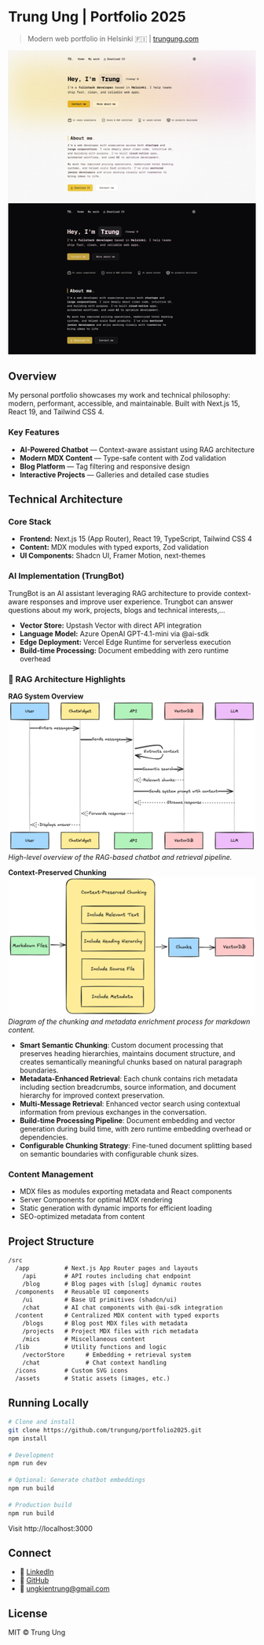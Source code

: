 # Trung Ung | Portfolio 2025

> Modern web portfolio in Helsinki 🇫🇮 | [trungung.com](https://trungung.com)

![Portfolio Preview - Light Mode](/public/images/portfolio-2025-1.png)  
![Portfolio Preview - Dark Mode](/public/images/portfolio-2025-2.png)

## Overview

My personal portfolio showcases my work and technical philosophy: modern, performant, accessible, and maintainable. Built with Next.js 15, React 19, and Tailwind CSS 4.

### Key Features

- **AI-Powered Chatbot** — Context-aware assistant using RAG architecture
- **Modern MDX Content** — Type-safe content with Zod validation
- **Blog Platform** — Tag filtering and responsive design
- **Interactive Projects** — Galleries and detailed case studies

## Technical Architecture

### Core Stack

- **Frontend:** Next.js 15 (App Router), React 19, TypeScript, Tailwind CSS 4
- **Content:** MDX modules with typed exports, Zod validation
- **UI Components:** Shadcn UI, Framer Motion, next-themes

### AI Implementation (TrungBot)

TrungBot is an AI assistant leveraging RAG architecture to provide context-aware responses and improve user experience. Trungbot can answer questions about my work, projects, blogs and technical interests,...

- **Vector Store:** Upstash Vector with direct API integration
- **Language Model:** Azure OpenAI GPT-4.1-mini via @ai-sdk
- **Edge Deployment:** Vercel Edge Runtime for serverless execution
- **Build-time Processing:** Document embedding with zero runtime overhead

### 🧠 RAG Architecture Highlights

**RAG System Overview**
![RAG System Overview](./public/images/trungbot-chat.png)
_High-level overview of the RAG-based chatbot and retrieval pipeline._

**Context-Preserved Chunking**
![Context-Preserved Chunking](./public/images/trungbot-markdown-to-vectordb.png)
_Diagram of the chunking and metadata enrichment process for markdown content._

- **Smart Semantic Chunking**: Custom document processing that preserves heading hierarchies, maintains document structure, and creates semantically meaningful chunks based on natural paragraph boundaries.
- **Metadata-Enhanced Retrieval**: Each chunk contains rich metadata including section breadcrumbs, source information, and document hierarchy for improved context preservation.
- **Multi-Message Retrieval**: Enhanced vector search using contextual information from previous exchanges in the conversation.
- **Build-time Processing Pipeline**: Document embedding and vector generation during build time, with zero runtime embedding overhead or dependencies.
- **Configurable Chunking Strategy**: Fine-tuned document splitting based on semantic boundaries with configurable chunk sizes.

### Content Management

- MDX files as modules exporting metadata and React components
- Server Components for optimal MDX rendering
- Static generation with dynamic imports for efficient loading
- SEO-optimized metadata from content

## Project Structure

```
/src
  /app          # Next.js App Router pages and layouts
    /api        # API routes including chat endpoint
    /blog       # Blog pages with [slug] dynamic routes
  /components   # Reusable UI components
    /ui         # Base UI primitives (shadcn/ui)
    /chat       # AI chat components with @ai-sdk integration
  /content      # Centralized MDX content with typed exports
    /blogs      # Blog post MDX files with metadata
    /projects   # Project MDX files with rich metadata
    /mics       # Miscellaneous content
  /lib          # Utility functions and logic
    /vectorStore      # Embedding + retrieval system
    /chat             # Chat context handling
  /icons        # Custom SVG icons
  /assets       # Static assets (images, etc.)
```

## Running Locally

```bash
# Clone and install
git clone https://github.com/trungung/portfolio2025.git
npm install

# Development
npm run dev

# Optional: Generate chatbot embeddings
npm run build

# Production build
npm run build
```

Visit http://localhost:3000

## Connect

- 💼 [LinkedIn](https://linkedin.com/in/trung-ung)
- 🐙 [GitHub](https://github.com/trungung)
- 📧 ungkientrung@gmail.com

## License

MIT © Trung Ung
